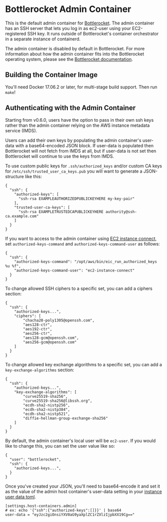 # Bottlerocket Admin Container

This is the default admin container for [Bottlerocket](https://github.com/bottlerocket-os/bottlerocket).
The admin container has an SSH server that lets you log in as ec2-user using your EC2-registered SSH key.
It runs outside of Bottlerocket's container orchestrator in a separate instance of containerd.

The admin container is disabled by default in Bottlerocket.
For more information about how the admin container fits into the Bottlerocket operating system, please see the [Bottlerocket documentation](https://github.com/bottlerocket-os/bottlerocket/blob/develop/README.md#admin-container).

## Building the Container Image

You'll need Docker 17.06.2 or later, for multi-stage build support.
Then run `make`!

## Authenticating with the Admin Container

Starting from v0.6.0, users have the option to pass in their own ssh keys rather than the admin container relying on the AWS instance metadata service (IMDS).

Users can add their own keys by populating the admin container's user-data with a base64-encoded JSON block.
If user-data is populated then Bottlerocket will not fetch from IMDS at all, but if user-data is not set then Bottlerocket will continue to use the keys from IMDS.

To use custom public keys for `.ssh/authorized_keys` and/or custom CA keys for `/etc/ssh/trusted_user_ca_keys.pub` you will want to generate a JSON-structure like this:

```
{
  "ssh": {
    "authorized-keys": [
      "ssh-rsa EXAMPLEAUTHORIZEDPUBLICKEYHERE my-key-pair"
    ],
    "trusted-user-ca-keys": [
      "ssh-rsa EXAMPLETRUSTEDCAPUBLICKEYHERE authority@ssh-ca.example.com"
    ]
  }
}
```

If you want to access to the admin container using [EC2 instance connect](https://docs.aws.amazon.com/AWSEC2/latest/UserGuide/Connect-using-EC2-Instance-Connect.html), set `authorized-keys-command` and `authorized-keys-command-user` as follows:
```
{
  "ssh": {
    "authorized-keys-command": "/opt/aws/bin/eic_run_authorized_keys %u %f",
    "authorized-keys-command-user": "ec2-instance-connect"
  }
}
```

To change allowed SSH ciphers to a specific set, you can add a ciphers section:

```
{
  "ssh": {
    "authorized-keys...",
    "ciphers": [
        "chacha20-poly1305@openssh.com",
        "aes128-ctr",
        "aes192-ctr",
        "aes256-ctr",
        "aes128-gcm@openssh.com",
        "aes256-gcm@openssh.com"
    ]
  }
}
```

To change allowed key exchange algorithms to a specific set, you can add a
`key-exchange-algorithms` section:
```
{
  "ssh": {
    "authorized-keys...",
    "key-exchange-algorithms": [
        "curve25519-sha256",
        "curve25519-sha256@libssh.org",
        "ecdh-sha2-nistp256",
        "ecdh-sha2-nistp384",
        "ecdh-sha2-nistp521",
        "diffie-hellman-group-exchange-sha256"
    ]
  }
}
```

By default, the admin container's local user will be `ec2-user`. If you would like to change this, you can set the user value like so:

```
{
  "user": "bottlerocket",
  "ssh": {
    "authorized-keys...",
  }
}
```

Once you've created your JSON, you'll need to base64-encode it and set it as the value of the admin host container's user-data setting in your [instance user data toml](https://github.com/bottlerocket-os/bottlerocket#using-user-data).

```
[settings.host-containers.admin]
# ex: echo '{"ssh":{"authorized-keys":[]}}' | base64
user-data = "eyJzc2giOnsiYXV0aG9yaXplZC1rZXlzIjpbXX19Cg=="
```
